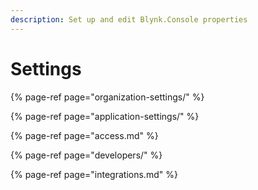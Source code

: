 ```yaml
---
description: Set up and edit Blynk.Console properties
---
```


# Settings

{% page-ref page="organization-settings/" %}

{% page-ref page="application-settings/" %}

{% page-ref page="access.md" %}

{% page-ref page="developers/" %}

{% page-ref page="integrations.md" %}



